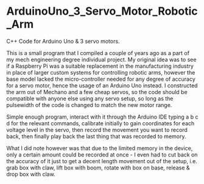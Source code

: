 ArduinoUno_3_Servo_Motor_Robotic_Arm
====================================

C++ Code for Arduino Uno &amp; 3 servo motors.

This is a small program that I compiled a couple of years ago as a part of my mech engineering degree individual project.
My original idea was to see if a Raspberry Pi was a suitable replacement in the manufacturing industry in place of larger custom systems for controlling robotic arms, however the base model lacked the micro-controller needed for any degree of accuracy for a servo motor, hence the usage of an Arduino Uno instead. I constructed the arm out of Mechano and a few cheap servos, so the code should be compatible with anyone else using any servo setup, so long as the pulsewidth of the code is changed to match the new motor range.

Simple enough program, interact with it through the Arduino IDE typing a b c d for the relevant commands, calibrate initially to gain coordinates for each voltage level in the servo, then record the movement you want to record back, then finally play back the last thing that was recorded to memory.

What I did note however was that due to the limited memory in the device, only a certain amount could be recorded at once - I even had to cut back on the accuracy of it just to get a decent length movement out of the setup, i.e. grab box with claw, lift box with boom, rotate with box on base, release & drop box with claw.
